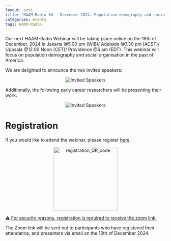 ```yaml
---
layout: post
title: "HAAM-Radio #4 - December 2024: Population demography and social organisations in the past of the America"
categories: Events
tags: HAAM-Radio
---
```


Our next HAAM-Radio Webinar will be taking place online on the 18th of December, 2024 in Jakarta @5.00 pm (WIB)/ Adelaide @7.30 pm (ACST)/ Uppsala @12.00 Noon (CET)/ Providence @6 am (EDT). This webinar will focus on population demography and social organisation in the past of America. 

We are delighted to announce the two invited speakers:

<p  align="middle">
<img src="{{ "assets/media/event_images/2024-12-12-event/Invited_Speakers_Dec24.png" | relative_url }}" alt="Invited Speakers" >
</p>

Additionally, the following early career researchers will be presenting their work:
<p  align="middle">
<img src="{{ "assets/media/event_images/2024-12-12-event/ECR_Speakers_Dec24.png" | relative_url }}" alt="Invited Speakers" >
</p>


# Registration 

If you would like to attend the webinar, please register [here](https://forms.gle/6sL5X9VQE1L6Z1ZHA). 

<p  align="middle">
<a href="https://forms.gle/6sL5X9VQE1L6Z1ZHA"><img src="{{ "assets/media/event_images/2024-12-12-event/registration_QR_code.png" | relative_url }}" alt="registration_QR_code" width="200px" height="200px" ></a>
</p>

⚠️ <u>For security reasons, registration is required to receive the zoom link.</u>

The Zoom link will be sent out to participants who have registered their attendance, and presenters via email on the 16th of December 2024.